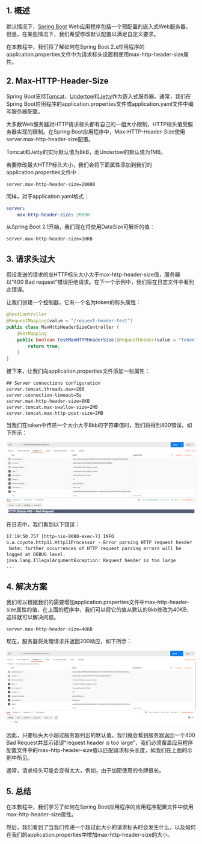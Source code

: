 ## 1. 概述

默认情况下，[Spring Boot]() Web应用程序包括一个预配置的嵌入式Web服务器。但是，在某些情况下，我们希望修改默认配置以满足自定义要求。

在本教程中，我们将了解如何在Spring Boot 2.x应用程序的application.properties文件中为请求标头设置和使用max-http-header-size属性。

## 2. Max-HTTP-Header-Size

Spring Boot支持[Tomcat]()、[Undertow]()和[Jetty]()作为嵌入式服务器。通常，我们在Spring Boot应用程序的application.properties文件或application.yaml文件中编写服务器配置。

大多数Web服务器对HTTP请求标头都有自己的一组大小限制，HTTP标头值受服务器实现的限制。在Spring Boot应用程序中，Max-HTTP-Header-Size使用server.max-http-header-size配置。

Tomcat和Jetty的实际默认值为8kB，而Undertow的默认值为1MB。

若要修改最大HTTP标头大小，我们会将下面属性添加到我们的application.properties文件中：

```properties
server.max-http-header-size=20000
```

同样，对于application.yaml格式：

```yaml
server:
    max-http-header-size: 20000
```

从Spring Boot 2.1开始，我们现在将使用DataSize可解析的值：

```properties
server.max-http-header-size=10KB
```

## 3. 请求头过大

假设发送的请求的总HTTP标头大小大于max-http-header-size值，服务器以“400 Bad request”错误拒绝请求。在下一个示例中，我们将在日志文件中看到此错误。

让我们创建一个控制器，它有一个名为token的标头属性：

```java
@RestController
@RequestMapping(value = "/request-header-test")
public class MaxHttpHeaderSizeController {
	@GetMapping
	public boolean testMaxHTTPHeaderSize(@RequestHeader(value = "token") String token) {
		return true;
	}
}
```

接下来，让我们向application.properties文件添加一些属性：

```properties
## Server connections configuration
server.tomcat.threads.max=200
server.connection-timeout=5s
server.max-http-header-size=8KB
server.tomcat.max-swallow-size=2MB
server.tomcat.max-http-post-size=2MB
```

当我们在token中传递一个大小大于8kb的字符串值时，我们将得到400错误，如下所示：

<img src="../assets/img.png">

在日志中，我们看到以下错误：

```shell
17:19:50.757 [http-nio-8080-exec-7] INFO  o.a.coyote.http11.Http11Processor - Error parsing HTTP request header
 Note: further occurrences of HTTP request parsing errors will be logged at DEBUG level.
java.lang.IllegalArgumentException: Request header is too large
...
```

## 4. 解决方案

我们可以根据我们的需要增加application.properties文件中max-http-header-size属性的值，在上面的程序中，我们可以将它的值从默认的8kb修改为40KB，这样就可以解决问题。

```properties
server.max-http-header-size=40KB
```

现在，服务器将处理请求并返回200响应，如下所示：

<img src="../assets/img_1.png">

因此，只要标头大小超过服务器列出的默认值，我们就会看到服务器返回一个400 Bad Request并显示错误“request header is too large”，我们必须覆盖应用程序配置文件中的max-http-header-size值以匹配请求标头长度，如我们在上面的示例中所见。

通常，请求标头可能会变得太大，例如，由于加密使用的令牌很长。

## 5. 总结

在本教程中，我们学习了如何在Spring Boot应用程序的应用程序配置文件中使用max-http-header-size属性。

然后，我们看到了当我们传递一个超过此大小的请求标头时会发生什么，以及如何在我们的application.properties中增加max-http-header-size的大小。